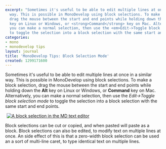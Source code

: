 ```yaml
---
excerpt: "Sometimes it's useful to be able to edit multiple lines at once in a similar
  way. This is possible in MonoDevelop using block selections. To make a block selection,
  drag the mouse between the start and end points while holding down the <strong>Alt</strong>
  key on Linux or Windows, or <strong>Command</strong> key on Mac. Alternatively,
  you can make a normal selection, then use the <em>Edit->Toggle block selection mode</em>
  to toggle the selection into a block selection with the same start and end points.\r\n\r"
categories:
- mono
- monodevelop tips
layout: journal
title: 'MonoDevelop Tips: Block Selection Mode'
created: 1299171600
---
```

Sometimes it's useful to be able to edit multiple lines at once in a similar way. This is possible in MonoDevelop using block selections. To make a block selection, drag the mouse between the start and end points while holding down the <strong>Alt</strong> key on Linux or Windows, or <strong>Command</strong> key on Mac. Alternatively, you can make a normal selection, then use the <em>Edit->Toggle block selection mode</em> to toggle the selection into a block selection with the same start and end points.

<a href="http://mjhutchinson.com/files/images/md-tips/block-selection.png" rel="lightbox[md_tips_block_selection]" title="A block selection in the MD text editor"><img src="http://mjhutchinson.com/files/images/md-tips/block-selection.png" alt="A block selection in the MD text editor" style="max-width:98%; display:block;margin-left:auto;margin-right:auto;" /></a>

Block selections can be cut or copied, and when pasted will paste as a block. Block selections can also be edited, to modify text on multiple lines at once. An side effect of this is that a zero-width block selection can be used an a sort of multi-line caret, to type identical text on multiple lines.
